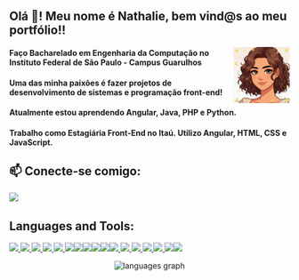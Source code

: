 <h2 align="left">Olá 👋! Meu nome é Nathalie, bem vind@s ao meu portfólio!!</h2>

<img align="right" width="20%" src="https://github.com/xgeilahtan/xgeilahtan/blob/main/9lgfcm.gif" alt="Marton Lederer" />

<h4 align ="left">
Faço Bacharelado em Engenharia da Computação no Instituto Federal de São Paulo - Campus Guarulhos
</h4>
<h4 align ="left">
Uma das minha paixões é fazer projetos de desenvolvimento de sistemas e programação front-end!
</h4>
<h4 align ="left">
Atualmente estou aprendendo Angular, Java, PHP e Python.
</h4>
<h4 align ="left">
Trabalho como Estagiária Front-End no Itaú. Utilizo Angular, HTML, CSS e JavaScript.
</h4>

###



<h2 align="left">📫 Conecte-se comigo:</h2>
<p align="left">
  <a href="https://linkedin.com/in/nathalie-gonçalves-xavier-67a05b226">
    <img src="https://skillicons.dev/icons?i=linkedin" />
  </a>
</p>

<h2 align="left">Languages and Tools:</h2>
<p align="left">
  <a href="https://www.w3schools.com/html/ ">
    <img src="https://skillicons.dev/icons?i=html" />
  </a> <a href="https://www.w3schools.com/css/">
    <img src="https://skillicons.dev/icons?i=css" />
  </a><a><img src="https://skillicons.dev/icons?i=vscode" /></a><a href="https://www.w3schools.com/bootstrap/">
    <img src="https://skillicons.dev/icons?i=bootstrap" />
  </a><a href="https://www.w3schools.com/angular/">
    <img src="https://skillicons.dev/icons?i=angular" />
  </a><a><img src="https://skillicons.dev/icons?i=eclipse" /></a><a><img src="https://skillicons.dev/icons?i=figma" /></a><a><img src="https://skillicons.dev/icons?i=git" /></a><a><img src="https://skillicons.dev/icons?i=github" /></a><a><img src="https://skillicons.dev/icons?i=laravel" /></a><a><img src="https://skillicons.dev/icons?i=mysql" /></a><a href="https://www.w3schools.com/php/">
    <img src="https://skillicons.dev/icons?i=php" />
  </a><a href="https://www.w3schools.com/python/">
    <img src="https://skillicons.dev/icons?i=py" />
  </a><a href="https://www.w3schools.com/sass/">
    <img src="https://skillicons.dev/icons?i=sass" />
  </a><a href="https://www.w3schools.com/mysql/">
    <img src="https://skillicons.dev/icons?i=mysql" />
  </a><a><img src="https://skillicons.dev/icons?i=visualstudio" /></a><a><img src="https://skillicons.dev/icons?i=vscode" /></a>
</p>

<div align="center">
  <img src="https://github-readme-stats.vercel.app/api/top-langs?username=xgeilahtan&locale=en&hide_title=false&layout=compact&card_width=320&langs_count=5&theme=dracula&hide_border=false" height="150" alt="languages graph"  />
</div>



  


###

<br clear="both">

###
<!---
xgeilahtan/xgeilahtan is a ✨ special ✨ repository because its `README.md` (this file) appears on your GitHub profile.
You can click the Preview link to take a look at your changes.
--->


	
